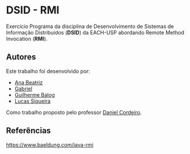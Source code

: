 # DSID - RMI

Exercício Programa da disciplina de Desenvolvimento de Sistemas de Informação Distribuídos (**DSID**) da EACH-USP abordando Remote Method Invocation (**RMI**).

## Autores

Este trabalho foi desenvolvido por:

- [Ana Beatriz](https://github.com/anabcuelbas)
- [Gabriel](https://github.com/gmichelassi)
- [Guilherme Balog](https://github.com/GuilhermeBalog)
- [Lucas Siqueira](lucas2.siqueira@usp.br)

Como trabalho proposto pelo professor [Daniel Cordeiro](http://www.each.usp.br/dc/).

## Referências

https://www.baeldung.com/java-rmi
